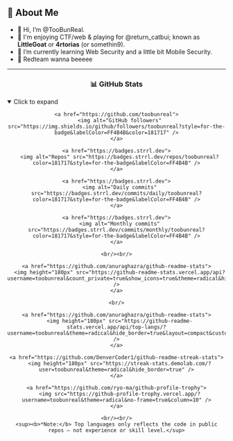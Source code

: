 ## 🐐 About Me
- 👋 Hi, I’m @TooBunReal.
- 👀 I'm enjoying CTF/web & playing for @return_catbui; known as **LittleGoat** or **4rtorias** (or somethin9).            
- 🌱 I’m currently learning Web Security and a little bit Mobile Security.
- 🔴 Redteam wanna beeeee
---

<h3 align="center">📊 GitHub Stats</h3>

<details open>
  <summary>Click to expand</summary>
  <div align="center">

    <a href="https://github.com/toobunreal">
      <img alt="GitHub followers" src="https://img.shields.io/github/followers/toobunreal?style=for-the-badge&labelColor=FF4B4B&color=181717" />
    </a>

    <a href="https://badges.strrl.dev">
      <img alt="Repos" src="https://badges.strrl.dev/repos/toobunreal?color=181717&style=for-the-badge&labelColor=FF4B4B" />
    </a>

    <a href="https://badges.strrl.dev">
      <img alt="Daily commits" src="https://badges.strrl.dev/commits/daily/toobunreal?color=181717&style=for-the-badge&labelColor=FF4B4B" />
    </a>

    <a href="https://badges.strrl.dev">
      <img alt="Monthly commits" src="https://badges.strrl.dev/commits/monthly/toobunreal?color=181717&style=for-the-badge&labelColor=FF4B4B" />
    </a>

    <br/><br/>

    <a href="https://github.com/anuraghazra/github-readme-stats">
      <img height="180px" src="https://github-readme-stats.vercel.app/api?username=toobunreal&count_private=true&show_icons=true&theme=radical&hide_border=true&hide_title=true" />
    </a>

    <br/>

    <a href="https://github.com/anuraghazra/github-readme-stats">
      <img height="180px" src="https://github-readme-stats.vercel.app/api/top-langs/?username=toobunreal&theme=radical&hide_border=true&layout=compact&custom_title=Most+Used+Languages*&langs_count=10" />
    </a>

    <a href="https://github.com/DenverCoder1/github-readme-streak-stats">
      <img height="180px" src="https://streak-stats.demolab.com/?user=toobunreal&theme=radical&hide_border=true" />
    </a>

    <a href="https://github.com/ryo-ma/github-profile-trophy">
      <img src="https://github-profile-trophy.vercel.app/?username=toobunreal&theme=radical&no-frame=true&column=10" />
    </a>

    <br/><br/>
    <sup><b>*Note:</b> Top languages only reflects the code in public repos — not experience or skill level.</sup>
  </div>
</details>



